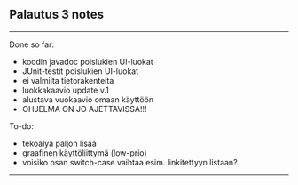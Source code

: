 ## Palautus 3 notes

* * *

Done so far:
* koodin javadoc poislukien UI-luokat
* JUnit-testit poislukien UI-luokat
* ei valmiita tietorakenteita
* luokkakaavio update v.1
* alustava vuokaavio omaan käyttöön
* OHJELMA ON JO AJETTAVISSA!!!

To-do:
* tekoälyä paljon lisää
* graafinen käyttöliittymä (low-prio)
* voisiko osan switch-case vaihtaa esim. linkitettyyn listaan?

* * *
